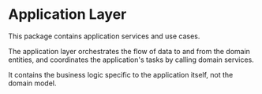 # Application Layer

This package contains application services and use cases.

The application layer orchestrates the flow of data to and from the domain entities, 
and coordinates the application's tasks by calling domain services.

It contains the business logic specific to the application itself, not the domain model. 